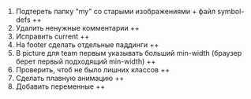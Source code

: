 1. Подтереть папку "my" со старыми изображениями + файл symbol-defs ++
2. Удалить ненужные комментарии ++
3. Исправить current ++
4. На footer сделать отдельные паддинги ++
5. В picture для team первым указывать больший min-width (браузер берет первый
   подходящий min-width) ++
6. Проверить, чтоб не было лишних классов ++
7. Сделать плавную анимацию ++
8. Добавить переменные ++
